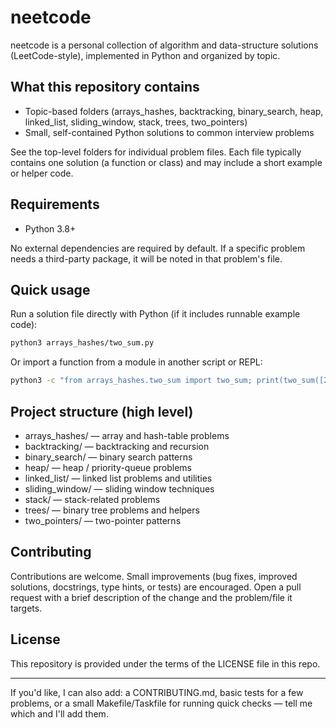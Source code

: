 # neetcode

neetcode is a personal collection of algorithm and data-structure solutions (LeetCode-style), implemented in Python and organized by topic.

## What this repository contains

- Topic-based folders (arrays_hashes, backtracking, binary_search, heap, linked_list, sliding_window, stack, trees, two_pointers)
- Small, self-contained Python solutions to common interview problems

See the top-level folders for individual problem files. Each file typically contains one solution (a function or class) and may include a short example or helper code.

## Requirements

- Python 3.8+

No external dependencies are required by default. If a specific problem needs a third-party package, it will be noted in that problem's file.

## Quick usage

Run a solution file directly with Python (if it includes runnable example code):

```zsh
python3 arrays_hashes/two_sum.py
```

Or import a function from a module in another script or REPL:

```zsh
python3 -c "from arrays_hashes.two_sum import two_sum; print(two_sum([2,7,11,15], 9))"
```

## Project structure (high level)

- arrays_hashes/     — array and hash-table problems
- backtracking/      — backtracking and recursion
- binary_search/     — binary search patterns
- heap/              — heap / priority-queue problems
- linked_list/       — linked list problems and utilities
- sliding_window/    — sliding window techniques
- stack/             — stack-related problems
- trees/             — binary tree problems and helpers
- two_pointers/      — two-pointer patterns

## Contributing

Contributions are welcome. Small improvements (bug fixes, improved solutions, docstrings, type hints, or tests) are encouraged. Open a pull request with a brief description of the change and the problem/file it targets.

## License

This repository is provided under the terms of the LICENSE file in this repo.

---
If you'd like, I can also add: a CONTRIBUTING.md, basic tests for a few problems, or a small Makefile/Taskfile for running quick checks — tell me which and I'll add them.